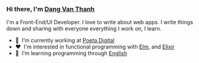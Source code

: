 ### Hi there, I'm [Dang Van Thanh](https://dangthanh.org)

I'm a Front-End/UI Developer. I love to write about web apps. I write things down and sharing with everyone everything I work on, I learn.

- 🏢 &nbsp;I’m currently working at [Poeta Digital](https://poetadigital.com/)
- ♥️ &nbsp;I'm interested in functional programming with [Elm](https://elm-lang.org/), and [Elixir](https://elixir-lang.org/)
- 🌱 &nbsp;I’m learning programming through [English](https://en.wikipedia.org/wiki/English_language)

<!--
- 👯 I’m looking to collaborate on ...
- 🤔 I’m looking for help with ...
- 💬 Ask me about ...
- 📫 How to reach me: ...
- 😄 Pronouns: ...
- ⚡ Fun fact: ...
![Dang Van Thanh's top languages](https://github-readme-stats.vercel.app/api/top-langs/?username=dangvanthanh&theme=dracula&layout=compact)
-->
